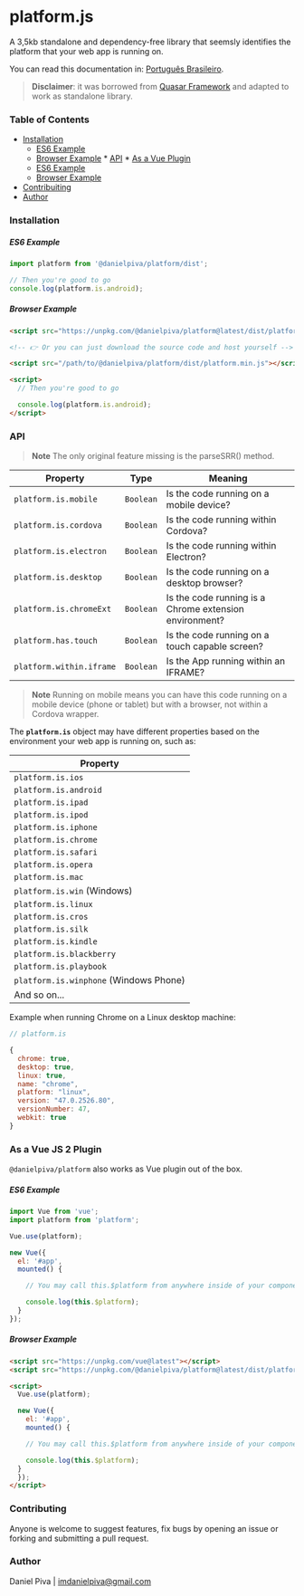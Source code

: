 # platform.js

A 3,5kb standalone and dependency-free library that seemsly identifies the platform that your web app is running on.

You can read this documentation in: [Português Brasileiro](https://github.com/imdanielpiva/platform/blob/development/docs/pt-br.md).

> **Disclaimer**: it was borrowed from [Quasar Framework](https://quasar-framework.org/components/platform-detection.html) and adapted to work as standalone library.

### Table of Contents

<!--ts-->
   * [Installation](#installation)
      * [ES6 Example](#es6-example)
      * [Browser Example](#browser-example)
    * [API](#api)
    * [As a Vue Plugin](#as-a-vue-js-2-plugin)
      * [ES6 Example](#es6-example-1)
      * [Browser Example](#browser-example-1)
   * [Contribuiting](#contributing)
   * [Author](#author)
<!--te-->

### Installation

##### ES6 Example
```javascript
import platform from '@danielpiva/platform/dist';

// Then you're good to go
console.log(platform.is.android);
```

##### Browser Example

```html
<script src="https://unpkg.com/@danielpiva/platform@latest/dist/platform.min.js"></script>

<!-- 👉 Or you can just download the source code and host yourself -->

<script src="/path/to/@danielpiva/platform/dist/platform.min.js"></script>

<script>
  // Then you're good to go

  console.log(platform.is.android);
</script>
```

### API

>**Note**
> The only original feature missing is the parseSRR() method.

| Property | Type | Meaning |
| --- | --- | --- |
| `platform.is.mobile` | `Boolean` | Is the code running on a mobile device? |
| `platform.is.cordova` | `Boolean` | Is the code running within Cordova? |
| `platform.is.electron` | `Boolean` | Is the code running within Electron? |
| `platform.is.desktop` | `Boolean` | Is the code running on a desktop browser? |
| `platform.is.chromeExt` | `Boolean` | Is the code running is a Chrome extension environment? |
| `platform.has.touch` | `Boolean` | Is the code running on a touch capable screen? |
| `platform.within.iframe` | `Boolean` | Is the App running within an IFRAME? |

> **Note**
> Running on mobile means you can have this code running on a mobile device (phone or tablet) but with a browser, not within a Cordova wrapper.

The **`platform.is`** object may have different properties based on the environment your web app is running on, such as:

| Property |
| --- |
| `platform.is.ios`|
| `platform.is.android`|
| `platform.is.ipad` |
| `platform.is.ipod` |
| `platform.is.iphone` |
| `platform.is.chrome` |
| `platform.is.safari` |
| `platform.is.opera` |
| `platform.is.mac` |
| `platform.is.win` (Windows) |
| `platform.is.linux` |
| `platform.is.cros` |
| `platform.is.silk` |
| `platform.is.kindle` |
| `platform.is.blackberry` |
| `platform.is.playbook` |
| `platform.is.winphone` (Windows Phone) |
| And so on...|

Example when running Chrome on a Linux desktop machine:

``` js
// platform.is

{
  chrome: true,
  desktop: true,
  linux: true,
  name: "chrome",
  platform: "linux",
  version: "47.0.2526.80",
  versionNumber: 47,
  webkit: true
}
```

### As a Vue JS 2 Plugin
`@danielpiva/platform` also works as Vue plugin out of the box.

##### ES6 Example
```javascript
import Vue from 'vue';
import platform from 'platform';

Vue.use(platform);

new Vue({
  el: '#app',
  mounted() {

    // You may call this.$platform from anywhere inside of your component instances

    console.log(this.$platform);
  }
});
```

##### Browser Example

```html
<script src="https://unpkg.com/vue@latest"></script>
<script src="https://unpkg.com/@danielpiva/platform@latest/dist/platform.min.js"></script>

<script>
  Vue.use(platform);

  new Vue({
    el: '#app',
    mounted() {

    // You may call this.$platform from anywhere inside of your component instances

    console.log(this.$platform);
  }
  });
</script>
```

### Contributing
Anyone is welcome to suggest features, fix bugs by opening an issue or forking and submitting a pull request.

### Author
Daniel Piva | imdanielpiva@gmail.com
